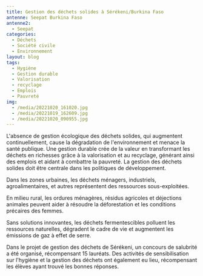```yaml
---
title: Gestion des déchets solides à Sérékeni/Burkina Faso
antenne: Seepat Burkina Faso
antenne2:
  - Seepat
categories:
  - Déchets
  - Société civile
  - Environnement
layout: blog
tags:
  - Hygiène
  - Gestion durable
  - Valorisation
  - recyclage
  - Emplois
  - Pauvreté
img:
  - /media/20221020_161020.jpg
  - /media/20221019_162609.jpg
  - /media/20221020_090955.jpg
---
```

L'absence de gestion écologique des déchets solides, qui augmentent continuellement, cause la dégradation de l'environnement et menace la santé publique. Une gestion durable crée de la valeur en transformant les déchets en richesses grâce à la valorisation et au recyclage, générant ainsi des emplois et aidant à combattre la pauvreté. La gestion des déchets solides doit être centrale dans les politiques de développement.


Dans les zones urbaines, les déchets ménagers, industriels, agroalimentaires, et autres représentent des ressources sous-exploitées. 

En milieu rural, les ordures ménagères, résidus agricoles et déjections animales peuvent aider à résoudre la déforestation et les conditions précaires des femmes.


Sans solutions innovantes, les déchets fermentescibles polluent les ressources naturelles, dégradent le cadre de vie et augmentent les émissions de gaz à effet de serre.


Dans le projet de gestion des déchets de Sérékeni, un concours de salubrité a été organisé, récompensant 15 lauréats. Des activités de sensibilisation sur l'hygiène et la gestion des déchets ont également eu lieu, récompensant les élèves ayant trouvé les bonnes réponses.